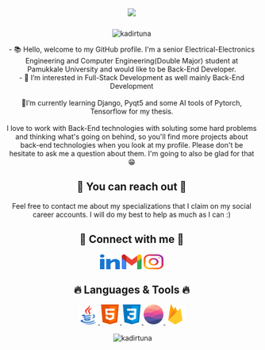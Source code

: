 <h1 align="center">
  <a href="https://git.io/typing-svg">
    <img src="https://readme-typing-svg.herokuapp.com/?lines=Hello,+There!+👋;I'm+Kadir+TUNA+🙋‍♂+;&center=true&size=28&duration=3600&pause=500&color=00f900">
  </a>
</h1>

<p align="center"> <img src="https://komarev.com/ghpvc/?username=kadirtuna&label=Profile%20views&color=00ad0c&style=flat" alt="kadirtuna" />

<p align="center">- 📚 Hello, welcome to my GitHub profile. I'm a senior Electrical-Electronics Engineering and Computer Engineering(Double Major) student at Pamukkale University and would like to be Back-End Developer.
   <br>
  - 👀 I’m interested in Full-Stack Development as well mainly Back-End Development
    <br>
<br>🌱I’m currently learning Django, Pyqt5 and some AI tools of Pytorch, Tensorflow for my thesis.
</br>
<br>I love to work with Back-End technologies with soluting some hard problems and thinking what's going on behind, so you'll find more projects about back-end technologies when you look at my profile. Please don't be hesitate to ask me a question about them. I'm going to also be glad for that😁 </br> 
</p>

<h2 align="center">🤗 You can reach out 🤗 </h2>

<p align="center">Feel free to contact me about my specializations that I claim on my social career accounts. I will do my best to help as much as I can :) </p>

</p>
<h2 align="center">🔗 Connect with me 🔗</h2>
<p align="center">
<a href="https://linkedin.com/in/kadirtuna20" target="blank"><img align="center" src="images/linked-in-alt.svg" alt="kadirtuna20" height="30" width="40" /></a>
<a href="mailto: kadirbey832832@gmail.com" target="blankkadirbey832832@gmail.com"><img align="center" src="images/gmail.svg" alt="kadirbey832832" height="30" width="40" /></a>
<a href="https://instagram.com/kadir.tuna" target="blank"><img align="center" src="images/instagram.svg" alt="kadir.tuna" height="30" width="40" /></a>
</p>

<h2 align="center">🔥 Languages & Tools 🔥</h2>
<p align="center">
<a href="https://www.java.com" target="_blank" rel="noreferrer"> <img src="images/java.svg" alt="java" width="40" height="40"/> </a> 
<a href="https://www.w3.org/html/" target="_blank" rel="noreferrer"> <img src="images/html.svg" alt="html5" width="40" height="40"/> </a> 
<a href="https://www.w3schools.com/css/" target="_blank" rel="noreferrer"> <img src="images/css.svg" alt="css3" width="40" height="40"/> </a> 
<a href="https://realm.io/" target="_blank" rel="noreferrer"> <img src="images/realm.svg" alt="realm" width="40" height="40"/> </a> 
<a href="https://firebase.google.com/" target="_blank" rel="noreferrer"> <img src="images/firebase.svg" alt="firebase" width="40" height="40"/> </a> 
</p>

   
<p align="center">&nbsp;<img align="center" src="https://github-readme-stats.vercel.app/api?username=kadirtuna&show_icons=true&theme=dark&title_color=00f900&bg_color=000000&locale=en" alt="kadirtuna" /></p>
